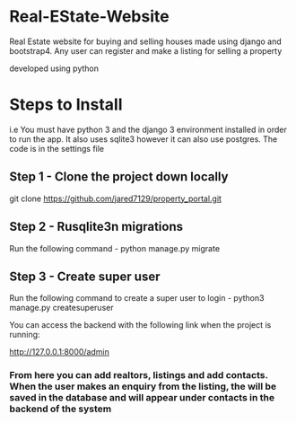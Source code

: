 # Real-EState-Website
Real Estate website for buying and selling houses made using django and bootstrap4. Any user can register and make a listing for selling a property

developed using python


# Steps to Install

i.e You must have python 3 and the django 3 environment installed in order to run the app. It also uses sqlite3 however it can also use postgres. The code is in the settings file

## Step 1 - Clone the project down locally

git clone https://github.com/jared7129/property_portal.git

## Step 2 - Rusqlite3n migrations

Run the following command - python manage.py migrate

## Step 3 - Create super user

Run the following command to create a super user to login - python3 manage.py createsuperuser

You can access the backend with the following link when the project is running:

http://127.0.0.1:8000/admin

### From here you can add realtors, listings and add contacts. When the user makes an enquiry from the listing, the will be saved in the database and will appear under contacts in the backend of the system


